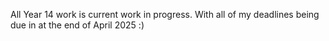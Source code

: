 All Year 14 work is current work in progress. With all of my deadlines being due in at the end of April 2025 :)
